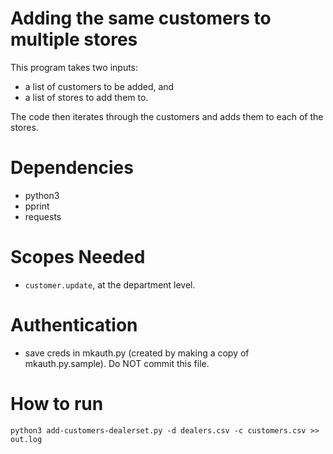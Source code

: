 # Adding the same customers to multiple stores
This program takes two inputs: 
- a list of customers to be added, and 
- a list of stores to add them to.

The code then iterates through the customers and adds them to each of the stores.

# Dependencies
- python3
- pprint
- requests

# Scopes Needed
- `customer.update`, at the department level.

# Authentication
- save creds in mkauth.py (created by making a copy of mkauth.py.sample). Do NOT commit this file.

# How to run
```
python3 add-customers-dealerset.py -d dealers.csv -c customers.csv >> out.log
```
